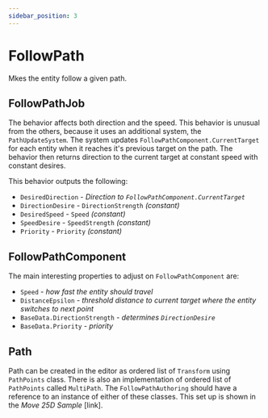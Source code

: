 ```yaml
---
sidebar_position: 3
---
```


# FollowPath

Mkes the entity follow a given path. 

## FollowPathJob

The behavior affects both direction and the speed. This behavior is unusual from the others, because it uses an additional system, the `PathUpdateSystem`. The system updates `FollowPathComponent.CurrentTarget` for each entity when it reaches it's previous target on the path. The behavior then returns direction to the current target at constant speed with constant desires.

This behavior outputs the following: 
- `DesiredDirection` - *Direction to `FollowPathComponent.CurrentTarget`*
- `DirectionDesire` - `DirectionStrength` *(constant)*
- `DesiredSpeed` - `Speed` *(constant)*
- `SpeedDesire` - `SpeedStrength` *(constant)*
- `Priority` -  `Priority` *(constant)*

## FollowPathComponent

The main interesting properties to adjust on `FollowPathComponent` are:
- `Speed` - *how fast the entity should travel*
- `DistanceEpsilon` - *threshold distance to current target where the entity switches to next point*
- `BaseData.DirectionStrength` - *determines `DirectionDesire`*
- `BaseData.Priority` - *priority*

## Path

Path can be created in the editor as ordered list of `Transform` using `PathPoints` class. There is also an implementation of ordered list of `PathPoints` called `MultiPath`. The `FollowPathAuthoring` should have a reference to an instance of either of these classes. This set up is shown in the *Move 25D Sample* [link].
